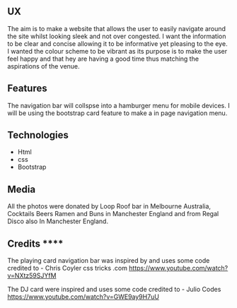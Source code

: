 

UX
----------

The aim is to  make a website that allows the user to easily navigate around the site whilst looking sleek and not over congested.
I want the information to be clear and concise allowing it to be informative yet pleasing to the eye. I wanted the colour scheme to
be vibrant as its purpose is to make the user feel happy and that hey are having a good time  thus matching the aspirations of the venue.


Features 
----------

The navigation bar will collspse into a hamburger menu for mobile devices.
I will be using the bootstrap card feature to make a in page navigation menu.

Technologies
----------

 
- Html
- css
- Bootstrap






Media 
----------

All the photos were donated by Loop Roof bar in Melbourne Australia, Cocktails Beers Ramen and Buns
in Manchester England and from Regal Disco also In Manchester England.







Credits ****
----------

The playing card navigation bar was inspired by and uses some code credited to - Chris Coyler css tricks .com
https://www.youtube.com/watch?v=NXtz59SJYfM


The DJ card were inspired and uses some code credited to - Julio Codes
https://www.youtube.com/watch?v=GWE9ay9H7uU
